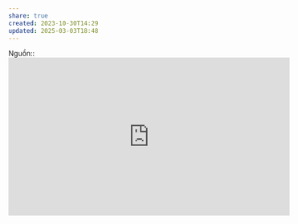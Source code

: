 ```yaml
---
share: true
created: 2023-10-30T14:29
updated: 2025-03-03T18:48
---
```

Nguồn:: <iframe width="560" height="315" src="https://www.youtube.com/embed/JYb5pzcIimQ?si=ETW9nKTcPjMhxJca" title="YouTube video player" frameborder="0" allow="accelerometer; autoplay; clipboard-write; encrypted-media; gyroscope; picture-in-picture; web-share" referrerpolicy="strict-origin-when-cross-origin" allowfullscreen></iframe>